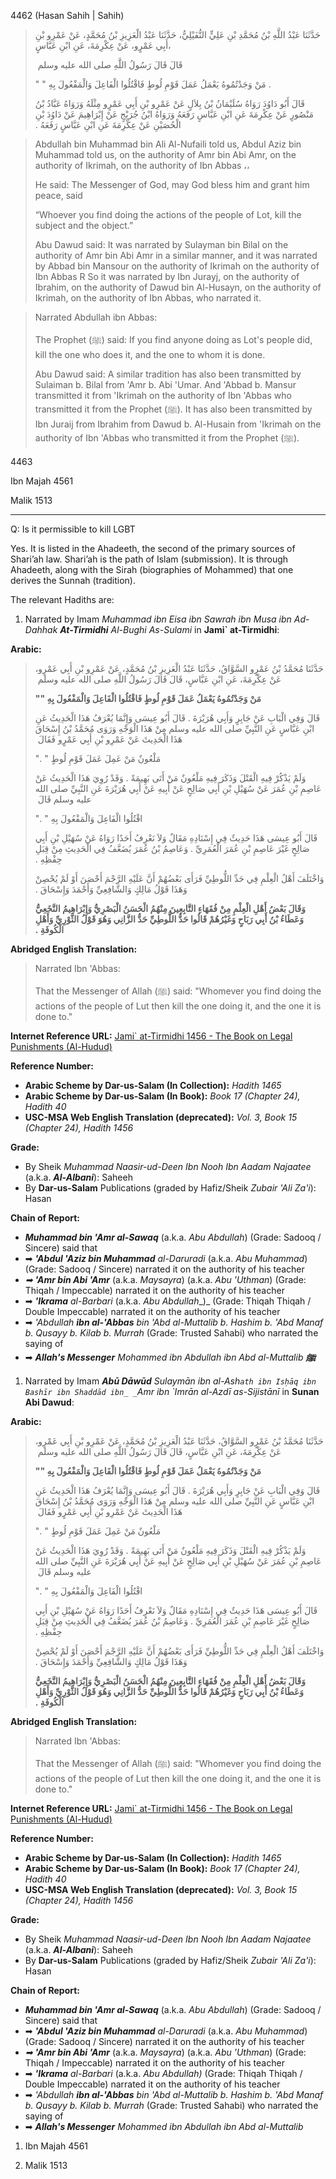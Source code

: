 
4462 (Hasan Sahih | Sahih)

> حَدَّثَنَا عَبْدُ اللَّهِ بْنُ مُحَمَّدِ بْنِ عَلِيٍّ النُّفَيْلِيُّ، حَدَّثَنَا عَبْدُ الْعَزِيزِ بْنُ مُحَمَّدٍ، عَنْ عَمْرِو بْنِ أَبِي عَمْرٍو، عَنْ عِكْرِمَةَ، عَنِ ابْنِ عَبَّاسٍ، 
> 
> قَالَ قَالَ رَسُولُ اللَّهِ صلى الله عليه وسلم ‏ 
> 
> "‏ مَنْ وَجَدْتُمُوهُ يَعْمَلُ عَمَلَ قَوْمِ لُوطٍ فَاقْتُلُوا الْفَاعِلَ وَالْمَفْعُولَ بِهِ ‏"‏ ‏.
> 
> قَالَ أَبُو دَاوُدَ رَوَاهُ سُلَيْمَانُ بْنُ بِلاَلٍ عَنْ عَمْرِو بْنِ أَبِي عَمْرٍو مِثْلَهُ وَرَوَاهُ عَبَّادُ بْنُ مَنْصُورٍ عَنْ عِكْرِمَةَ عَنِ ابْنِ عَبَّاسٍ رَفَعَهُ وَرَوَاهُ ابْنُ جُرَيْجٍ عَنْ إِبْرَاهِيمَ عَنْ دَاوُدَ بْنِ الْحُصَيْنِ عَنْ عِكْرِمَةَ عَنِ ابْنِ عَبَّاسٍ رَفَعَهُ ‏.‏

> Abdullah bin Muhammad bin Ali Al-Nufaili told us, Abdul Aziz bin Muhammad told us, on the authority of Amr bin Abi Amr, on the authority of Ikrimah, on the authority of Ibn Abbas ،، 
> 
> He said: The Messenger of God, may God bless him and grant him peace, said 
> 
> “Whoever you find doing the actions of the people of Lot, kill the subject and the object.”
> 
> Abu Dawud said: It was narrated by Sulayman bin Bilal on the authority of Amr bin Abi Amr in a similar manner, and it was narrated by Abbad bin Mansour on the authority of Ikrimah on the authority of Ibn Abbas R So it was narrated by Ibn Jurayj, on the authority of Ibrahim, on the authority of Dawud bin Al-Husayn, on the authority of Ikrimah, on the authority of Ibn Abbas, who narrated it.

> Narrated Abdullah ibn Abbas:
> 
> The Prophet (ﷺ) said: If you find anyone doing as Lot's people did, kill the one who does it, and the one to whom it is done.
> 
> Abu Dawud said: A similar tradition has also been transmitted by Sulaiman b. Bilal from 'Amr b. Abi 'Umar. And 'Abbad b. Mansur transmitted it from 'Ikrimah on the authority of Ibn 'Abbas who transmitted it from the Prophet (ﷺ). It has also been transmitted by Ibn Juraij from Ibrahim from Dawud b. Al-Husain from 'Ikrimah on the authority of Ibn 'Abbas who transmitted it from the Prophet (ﷺ).

4463

Ibn Majah 4561

Malik 1513




----
Q: Is it permissible to kill LGBT

Yes. It is listed in the Ahadeeth, the second of the primary sources of Shari’ah law. Shari’ah is the path of Islam (submission). It is through Ahadeeth, along with the Sirah (biographies of Mohammed) that one derives the Sunnah (tradition).

The relevant Hadiths are:

1. Narrated by Imam _Muhammad ibn Eisa ibn Sawrah ibn Musa ibn Ad-Dahhak_ **_At-Tirmidhi_** _Al-Bughi As-Sulami_ in **Jami` at-Tirmidhi**:

**Arabic:**

> حَدَّثَنَا مُحَمَّدُ بْنُ عَمْرٍو السَّوَّاقُ، حَدَّثَنَا عَبْدُ الْعَزِيزِ بْنُ مُحَمَّدٍ، عَنْ عَمْرِو بْنِ أَبِي عَمْرٍو، عَنْ عِكْرِمَةَ، عَنِ ابْنِ عَبَّاسٍ، قَالَ قَالَ رَسُولُ اللَّهِ صلى الله عليه وسلم ‏
> 
> **"‏ مَنْ وَجَدْتُمُوهُ يَعْمَلُ عَمَلَ قَوْمِ لُوطٍ فَاقْتُلُوا الْفَاعِلَ وَالْمَفْعُولَ بِهِ ‏"‏**
> 
> قَالَ وَفِي الْبَابِ عَنْ جَابِرٍ وَأَبِي هُرَيْرَةَ ‏.‏ قَالَ أَبُو عِيسَى وَإِنَّمَا يُعْرَفُ هَذَا الْحَدِيثُ عَنِ ابْنِ عَبَّاسٍ عَنِ النَّبِيِّ صلى الله عليه وسلم مِنْ هَذَا الْوَجْهِ وَرَوَى مُحَمَّدُ بْنُ إِسْحَاقَ هَذَا الْحَدِيثَ عَنْ عَمْرِو بْنِ أَبِي عَمْرٍو فَقَالَ ‏
> 
> "‏ مَلْعُونٌ مَنْ عَمِلَ عَمَلَ قَوْمِ لُوطٍ ‏"‏ ‏.‏
> 
> وَلَمْ يَذْكُرْ فِيهِ الْقَتْلَ وَذَكَرَ فِيهِ مَلْعُونٌ مَنْ أَتَى بَهِيمَةً ‏.‏ وَقَدْ رُوِيَ هَذَا الْحَدِيثُ عَنْ عَاصِمِ بْنِ عُمَرَ عَنْ سُهَيْلِ بْنِ أَبِي صَالِحٍ عَنْ أَبِيهِ عَنْ أَبِي هُرَيْرَةَ عَنِ النَّبِيِّ صلى الله عليه وسلم قَالَ ‏
> 
> "‏ اقْتُلُوا الْفَاعِلَ وَالْمَفْعُولَ بِهِ ‏"‏ ‏.‏
> 
> قَالَ أَبُو عِيسَى هَذَا حَدِيثٌ فِي إِسْنَادِهِ مَقَالٌ وَلاَ نَعْرِفُ أَحَدًا رَوَاهُ عَنْ سُهَيْلِ بْنِ أَبِي صَالِحٍ غَيْرَ عَاصِمِ بْنِ عُمَرَ الْعُمَرِيِّ ‏.‏ وَعَاصِمُ بْنُ عُمَرَ يُضَعَّفُ فِي الْحَدِيثِ مِنْ قِبَلِ حِفْظِهِ ‏.‏
> 
> وَاخْتَلَفَ أَهْلُ الْعِلْمِ فِي حَدِّ اللُّوطِيِّ فَرَأَى بَعْضُهُمْ أَنَّ عَلَيْهِ الرَّجْمَ أَحْصَنَ أَوْ لَمْ يُحْصِنْ وَهَذَا قَوْلُ مَالِكٍ وَالشَّافِعِيِّ وَأَحْمَدَ وَإِسْحَاقَ ‏.‏
> 
> **وَقَالَ بَعْضُ أَهْلِ الْعِلْمِ مِنْ فُقَهَاءِ التَّابِعِينَ مِنْهُمُ الْحَسَنُ الْبَصْرِيُّ وَإِبْرَاهِيمُ النَّخَعِيُّ وَعَطَاءُ بْنُ أَبِي رَبَاحٍ وَغَيْرُهُمْ قَالُوا حَدُّ اللُّوطِيِّ حَدُّ الزَّانِي وَهُوَ قَوْلُ الثَّوْرِيِّ وَأَهْلِ الْكُوفَةِ ‏.‏**

**Abridged English Translation:**

> Narrated Ibn 'Abbas:
> 
> That the Messenger of Allah (ﷺ) said: "Whomever you find doing the actions of the people of Lut then kill the one doing it, and the one it is done to."

**Internet Reference URL:** [Jami` at-Tirmidhi 1456 - The Book on Legal Punishments (Al-Hudud)](https://sunnah.com/tirmidhi:1456)

**Reference Number:**

- **Arabic Scheme by Dar-us-Salam (In Collection):** _Hadith 1465_
- **Arabic Scheme by Dar-us-Salam (In Book):** _Book 17 (Chapter 24), Hadith 40_
- **USC-MSA Web English Translation (deprecated):** _Vol. 3, Book 15 (Chapter 24), Hadith 1456_

**Grade:**

- By Sheik _Muhammad Naasir-ud-Deen Ibn Nooh Ibn Aadam Najaatee_ (a.k.a. **_Al-Albani_**): Saheeh
- By **Dar-us-Salam** Publications (graded by Hafiz/Sheik _Zubair 'Ali Za'i_): Hasan

**Chain of Report:**

- **_Muhammad bin 'Amr al-Sawaq_** (a.k.a. _Abu Abdullah_) (Grade: Sadooq / Sincere) said that
- ➡ **_'Abdul 'Aziz bin Muhammad_** _al-Daruradi_ (a.k.a. _Abu Muhammad_) (Grade: Sadooq / Sincere) narrated it on the authority of his teacher
- _➡_ **_'Amr bin Abi 'Amr_** (a.k.a. _Maysayra_) (a.k.a. _Abu 'Uthman_) (Grade: Thiqah / Impeccable) narrated it on the authority of his teacher
- ➡ **_'Ikrama_** _al-Barbari_ (a.k.a. _Abu Abdullah__)_ (Grade: Thiqah Thiqah / Double Impeccable) narrated it on the authority of his teacher
- ➡ _'Abdullah_ **_ibn al-'Abbas_** _bin 'Abd al-Muttalib b. Hashim b. 'Abd Manaf b. Qusayy b. Kilab b. Murrah_ (Grade: Trusted Sahabi) who narrated the saying of
- ➡ **_Allah's Messenger_** _Mohammed ibn Abdullah ibn Abd al-Muttalib_ **_ﷺ_**

1. Narrated by Imam **_Abū Dāwūd_** _Sulaymān ibn al-Ash`ath ibn Isḥāq ibn Bashīr ibn Shaddād ibn_ _`Amr ibn `Imrān al-Azdī as-Sijistānī_ in **Sunan Abi Dawud**:

**Arabic:**

> حَدَّثَنَا مُحَمَّدُ بْنُ عَمْرٍو السَّوَّاقُ، حَدَّثَنَا عَبْدُ الْعَزِيزِ بْنُ مُحَمَّدٍ، عَنْ عَمْرِو بْنِ أَبِي عَمْرٍو، عَنْ عِكْرِمَةَ، عَنِ ابْنِ عَبَّاسٍ، قَالَ قَالَ رَسُولُ اللَّهِ صلى الله عليه وسلم ‏
> 
> **"‏ مَنْ وَجَدْتُمُوهُ يَعْمَلُ عَمَلَ قَوْمِ لُوطٍ فَاقْتُلُوا الْفَاعِلَ وَالْمَفْعُولَ بِهِ ‏"‏**
> 
> قَالَ وَفِي الْبَابِ عَنْ جَابِرٍ وَأَبِي هُرَيْرَةَ ‏.‏ قَالَ أَبُو عِيسَى وَإِنَّمَا يُعْرَفُ هَذَا الْحَدِيثُ عَنِ ابْنِ عَبَّاسٍ عَنِ النَّبِيِّ صلى الله عليه وسلم مِنْ هَذَا الْوَجْهِ وَرَوَى مُحَمَّدُ بْنُ إِسْحَاقَ هَذَا الْحَدِيثَ عَنْ عَمْرِو بْنِ أَبِي عَمْرٍو فَقَالَ ‏
> 
> "‏ مَلْعُونٌ مَنْ عَمِلَ عَمَلَ قَوْمِ لُوطٍ ‏"‏ ‏.‏
> 
> وَلَمْ يَذْكُرْ فِيهِ الْقَتْلَ وَذَكَرَ فِيهِ مَلْعُونٌ مَنْ أَتَى بَهِيمَةً ‏.‏ وَقَدْ رُوِيَ هَذَا الْحَدِيثُ عَنْ عَاصِمِ بْنِ عُمَرَ عَنْ سُهَيْلِ بْنِ أَبِي صَالِحٍ عَنْ أَبِيهِ عَنْ أَبِي هُرَيْرَةَ عَنِ النَّبِيِّ صلى الله عليه وسلم قَالَ ‏
> 
> "‏ اقْتُلُوا الْفَاعِلَ وَالْمَفْعُولَ بِهِ ‏"‏ ‏.‏
> 
> قَالَ أَبُو عِيسَى هَذَا حَدِيثٌ فِي إِسْنَادِهِ مَقَالٌ وَلاَ نَعْرِفُ أَحَدًا رَوَاهُ عَنْ سُهَيْلِ بْنِ أَبِي صَالِحٍ غَيْرَ عَاصِمِ بْنِ عُمَرَ الْعُمَرِيِّ ‏.‏ وَعَاصِمُ بْنُ عُمَرَ يُضَعَّفُ فِي الْحَدِيثِ مِنْ قِبَلِ حِفْظِهِ ‏.‏
> 
> وَاخْتَلَفَ أَهْلُ الْعِلْمِ فِي حَدِّ اللُّوطِيِّ فَرَأَى بَعْضُهُمْ أَنَّ عَلَيْهِ الرَّجْمَ أَحْصَنَ أَوْ لَمْ يُحْصِنْ وَهَذَا قَوْلُ مَالِكٍ وَالشَّافِعِيِّ وَأَحْمَدَ وَإِسْحَاقَ ‏.‏
> 
> **وَقَالَ بَعْضُ أَهْلِ الْعِلْمِ مِنْ فُقَهَاءِ التَّابِعِينَ مِنْهُمُ الْحَسَنُ الْبَصْرِيُّ وَإِبْرَاهِيمُ النَّخَعِيُّ وَعَطَاءُ بْنُ أَبِي رَبَاحٍ وَغَيْرُهُمْ قَالُوا حَدُّ اللُّوطِيِّ حَدُّ الزَّانِي وَهُوَ قَوْلُ الثَّوْرِيِّ وَأَهْلِ الْكُوفَةِ ‏.‏**

**Abridged English Translation:**

> Narrated Ibn 'Abbas:
> 
> That the Messenger of Allah (ﷺ) said: "Whomever you find doing the actions of the people of Lut then kill the one doing it, and the one it is done to."

**Internet Reference URL:** [Jami` at-Tirmidhi 1456 - The Book on Legal Punishments (Al-Hudud)](https://sunnah.com/tirmidhi:1456)

**Reference Number:**

- **Arabic Scheme by Dar-us-Salam (In Collection):** _Hadith 1465_
- **Arabic Scheme by Dar-us-Salam (In Book):** _Book 17 (Chapter 24), Hadith 40_
- **USC-MSA Web English Translation (deprecated):** _Vol. 3, Book 15 (Chapter 24), Hadith 1456_

**Grade:**

- By Sheik _Muhammad Naasir-ud-Deen Ibn Nooh Ibn Aadam Najaatee_ (a.k.a. **_Al-Albani_**): Saheeh
- By **Dar-us-Salam** Publications (graded by Hafiz/Sheik _Zubair 'Ali Za'i_): Hasan

**Chain of Report:**

- **_Muhammad bin 'Amr al-Sawaq_** (a.k.a. _Abu Abdullah_) (Grade: Sadooq / Sincere) said that
- ➡ **_'Abdul 'Aziz bin Muhammad_** _al-Daruradi_ (a.k.a. _Abu Muhammad_) (Grade: Sadooq / Sincere) narrated it on the authority of his teacher
- _➡_ **_'Amr bin Abi 'Amr_** (a.k.a. _Maysayra_) (a.k.a. _Abu 'Uthman_) (Grade: Thiqah / Impeccable) narrated it on the authority of his teacher
- ➡ **_'Ikrama_** _al-Barbari_ (a.k.a. _Abu Abdullah)_ (Grade: Thiqah Thiqah / Double Impeccable) narrated it on the authority of his teacher
- ➡ _'Abdullah_ **_ibn al-'Abbas_** _bin 'Abd al-Muttalib b. Hashim b. 'Abd Manaf b. Qusayy b. Kilab b. Murrah_ (Grade: Trusted Sahabi) who narrated the saying of
- ➡ **_Allah's Messenger_** _Mohammed ibn Abdullah ibn Abd al-Muttalib_

1. Ibn Majah 4561

1. Malik 1513